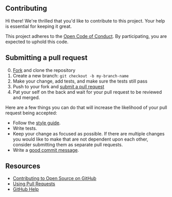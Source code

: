 ## Contributing

Hi there! We're thrilled that you'd like to contribute to this project. Your help is essential for keeping it great.

This project adheres to the [Open Code of Conduct](http://todogroup.org/opencodeofconduct/#ccql/opensource@github.com). By participating, you are expected to uphold this code.

## Submitting a pull request

0. [Fork](https://github.com/github/ccql/fork) and clone the repository
0. Create a new branch: `git checkout -b my-branch-name`
0. Make your change, add tests, and make sure the tests still pass
0. Push to your fork and [submit a pull request](https://github.com/github/ccql/compare)
0. Pat your self on the back and wait for your pull request to be reviewed and merged.

Here are a few things you can do that will increase the likelihood of your pull request being accepted:

- Follow the [style guide](https://golang.org/doc/effective_go.html#formatting).
- Write tests.
- Keep your change as focused as possible. If there are multiple changes you would like to make that are not dependent upon each other, consider submitting them as separate pull requests.
- Write a [good commit message](http://tbaggery.com/2008/04/19/a-note-about-git-commit-messages.html).

## Resources

- [Contributing to Open Source on GitHub](https://guides.github.com/activities/contributing-to-open-source/)
- [Using Pull Requests](https://help.github.com/articles/using-pull-requests/)
- [GitHub Help](https://help.github.com)
